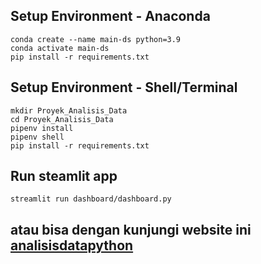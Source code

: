 ## Setup Environment - Anaconda
```
conda create --name main-ds python=3.9
conda activate main-ds
pip install -r requirements.txt
```
## Setup Environment - Shell/Terminal
```
mkdir Proyek_Analisis_Data
cd Proyek_Analisis_Data
pipenv install
pipenv shell
pip install -r requirements.txt
```

## Run steamlit app
```
streamlit run dashboard/dashboard.py
```
## atau bisa dengan kunjungi website ini [analisisdatapython](https://inc0878-analisisdatapython-bike-dashboarddashboard-nsgjfa.streamlit.app/)
